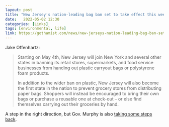 ```yaml
---
layout: post
title: "New Jersey's nation-leading bag ban set to take effect this week"
date:   2022-05-02 12:30
categories: [Links]
tags: [environmental, life]
link: https://gothamist.com/news/new-jerseys-nation-leading-bag-ban-set-to-take-effect-this-week
---
```


Jake Offenhartz:

>Starting on May 4th, New Jersey will join New York and several other states in banning its retail stores, supermarkets, and food service businesses from handing out plastic carryout bags or polystyrene foam products.
>
>In addition to the wider ban on plastic, New Jersey will also become the first state in the nation to prevent grocery stores from distributing paper bags. Shoppers will instead be encouraged to bring their own bags or purchase a reusable one at check-out – or else find themselves carrying out their groceries by hand.

A step in the right direction, but Gov. Murphy is also [taking some steps back](https://patch.com/new-jersey/woodbridge/3-natural-gas-power-plants-coming-nj).
